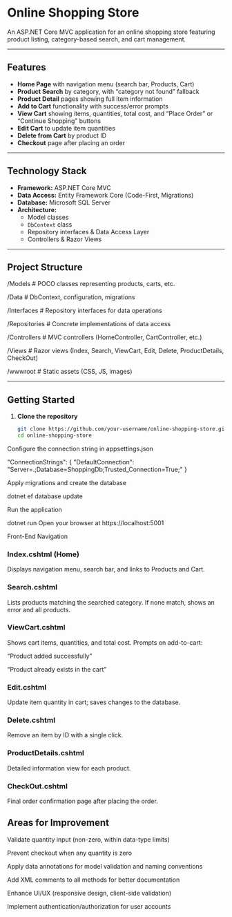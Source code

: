 # Online Shopping Store

An ASP.NET Core MVC application for an online shopping store featuring product listing, category-based search, and cart management.

---

## Features

- **Home Page** with navigation menu (search bar, Products, Cart)
- **Product Search** by category, with “category not found” fallback
- **Product Detail** pages showing full item information
- **Add to Cart** functionality with success/error prompts
- **View Cart** showing items, quantities, total cost, and “Place Order” or “Continue Shopping” buttons
- **Edit Cart** to update item quantities
- **Delete from Cart** by product ID
- **Checkout** page after placing an order

---

## Technology Stack

- **Framework:** ASP.NET Core MVC  
- **Data Access:** Entity Framework Core (Code-First, Migrations)  
- **Database:** Microsoft SQL Server  
- **Architecture:**  
  - Model classes  
  - `DbContext` class  
  - Repository interfaces & Data Access Layer  
  - Controllers & Razor Views  

---

## Project Structure

/Models # POCO classes representing products, carts, etc.

/Data # DbContext, configuration, migrations

/Interfaces # Repository interfaces for data operations

/Repositories # Concrete implementations of data access

/Controllers # MVC controllers (HomeController, CartController, etc.)

/Views # Razor views (Index, Search, ViewCart, Edit, Delete, ProductDetails, CheckOut)

/wwwroot # Static assets (CSS, JS, images)

---

## Getting Started

1. **Clone the repository**  
   ```bash
   git clone https://github.com/your-username/online-shopping-store.git
   cd online-shopping-store
   
Configure the connection string in appsettings.json


"ConnectionStrings": {
  "DefaultConnection": "Server=.;Database=ShoppingDb;Trusted_Connection=True;"
}

Apply migrations and create the database

dotnet ef database update

Run the application

dotnet run
Open your browser at https://localhost:5001

Front-End Navigation

### Index.cshtml (Home)

Displays navigation menu, search bar, and links to Products and Cart.

### Search.cshtml

Lists products matching the searched category. If none match, shows an error and all products.

### ViewCart.cshtml

Shows cart items, quantities, and total cost. Prompts on add-to-cart:

“Product added successfully”

“Product already exists in the cart”

### Edit.cshtml

Update item quantity in cart; saves changes to the database.

### Delete.cshtml

Remove an item by ID with a single click.

### ProductDetails.cshtml

Detailed information view for each product.

### CheckOut.cshtml

Final order confirmation page after placing the order.

## Areas for Improvement

Validate quantity input (non-zero, within data-type limits)

Prevent checkout when any quantity is zero

Apply data annotations for model validation and naming conventions

Add XML comments to all methods for better documentation

Enhance UI/UX (responsive design, client-side validation)

Implement authentication/authorization for user accounts

